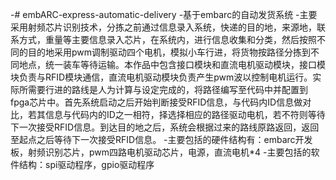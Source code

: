 -# embARC-express-automatic-delivery
 -基于embarc的自动发货系统
 -主要采用射频芯片识别技术，分拣之前通过信息录入系统，快递的目的地，来源地，联系方式，重量等主要信息录入芯片，在系统内，进行信息收集和分类，然后按照不同的目的地采用pwm调制驱动四个电机，模拟小车行进，将货物按路径分拣到不同地点，统一装车等待运输。本作品中包含接口模块和直流电机驱动模块，接口模块负责与RFID模块通信，直流电机驱动模块负责产生pwm波以控制电机运行。实际所需要行进的路线是人为计算与设定完成的，将路径编写至代码中并配置到fpga芯片中。首先系统启动之后开始判断接受RFID信息，与代码内ID信息做对比，若其信息与代码内的ID之一相符，择选择相应的路径驱动电机，若不符则等待下一次接受RFID信息。到达目的地之后，系统会根据过来的路线原路返回，返回至起点之后等待下一次接受RFID信息。
 -主要包括的硬件结构有：embarc开发板，射频识别芯片，pwm四路电机驱动芯片，电源，直流电机*4
 -主要包括的软件结构：spi驱动程序，gpio驱动程序
